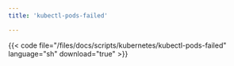 ```yaml
---
title: 'kubectl-pods-failed'

---
```


{{< code file="/files/docs/scripts/kubernetes/kubectl-pods-failed" language="sh" download="true" >}}
